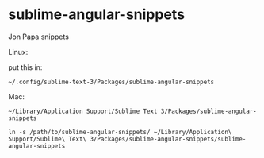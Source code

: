 # sublime-angular-snippets
Jon Papa snippets

Linux:

put this in:
```
~/.config/sublime-text-3/Packages/sublime-angular-snippets
```

Mac:

```
~/Library/Application Support/Sublime Text 3/Packages/sublime-angular-snippets
```

```
ln -s /path/to/sublime-angular-snippets/ ~/Library/Application\ Support/Sublime\ Text\ 3/Packages/sublime-angular-snippets/sublime-angular-snippets
```
